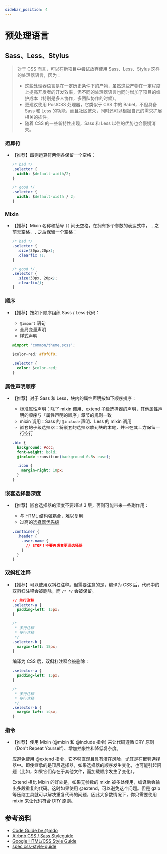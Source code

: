 ```yaml
---
sidebar_position: 4
---
```


# 预处理语言

## Sass、Less、Stylus
> 对于 CSS 而言，可以在新项目中尝试放弃使用 Sass、Less、Stylus 这样的处理器语言，因为：
> 
>* 这些处理器语言是在一定历史条件下的产物，虽然这些产物在一定程度上提高开发者的开发效率，但不同的处理器语言也同时增加了项目的维护成本（特别是多人协作，多团队协作的时候）。
>* 更建议使用 PostCSS 处理器，它类似于 CSS 中的 Babel，不但具备 Sass 和 Less 的功能，而且社区繁荣，同时还可以根据自己的需求扩展相关的插件。
>* 随着 CSS 的一些新特性出现，Sass 和 Less 以往的优势也会慢慢消失。

### 运算符
- 【推荐】四则运算符两侧各保留一个空格：

  ```css
  /* bad */
  .selector {
    width: $default-width/2;
  }

  /* good */
  .selector {
    width: $default-width / 2;
  }
  ```

### Mixin
- 【推荐】Mixin 名称和括号 `()` 间无空格，在拥有多个参数的表达式中， `,` 之前无空格，`,` 之后保留一个空格：

  ```css
  /* bad */
  .selector {
    .size(30px,20px);
    .clearfix ();
  }

  /* good */
  .selector {
    .size(30px, 20px);
    .clearfix();
  }
  ```

### 顺序
- 【推荐】按如下顺序组织 Sass / Less 代码：

  - `@import` 语句
  - 全局变量声明
  - 样式声明

  ```css
  @import 'common/theme.scss';

  $color-red: #f0f0f0;

  .selector {
    color: $color-red;
  }
  ```

### 属性声明顺序
- 【推荐】对于 Sass 和 Less，块内的属性声明按如下顺序排序：

  - 标准属性声明：除了 mixin 调用、extend 子级选择器的声明，其他属性声明的顺序与「属性声明的顺序」章节的规则一致
  - mixin 调用：Sass 的 `@include` 声明、Less 的 mixin 调用
  - 嵌套的子级选择器：将嵌套的选择器放到块的末尾，并且在其上方保留一行空行

  ```css
  .btn {
    background: #ccc;
    font-weight: bold;
    @include transition(background 0.5s ease);

    .icon {
      margin-right: 10px;
    }
  }
  ```

### 嵌套选择器深度
- 【推荐】嵌套选择器的深度不要超过 3 层，否则可能带来一些副作用：

  - 与 HTML 结构强耦合，难以复用
  - 过高的[选择器优先级](https://developer.mozilla.org/en-US/docs/Web/CSS/Specificity)

  ```css
  .container {
    .header {
      .user-name {
        // STOP！不要再嵌套更深选择器
      }
    }
  }
  ```

### 双斜杠注释
- 【推荐】可以使用双斜杠注释。但需要注意的是，编译为 CSS 后，代码中的双斜杠注释会被删除，而 `/* */` 会被保留。

  ```css
  // 单行注释
  .selector-a {
    padding-left: 15px;
  }

  /*
   * 多行注释
   * 多行注释
   */
  .selector-b {
    margin-left: 15px;
  }
  ```

  编译为 CSS 后，双斜杠注释会被删除：

  ```css
  .selector-a {
    padding-left: 15px;
  }

  /*
   * 多行注释
   * 多行注释
   */
  .selector-b {
    margin-left: 15px;
  }
  ```

### 指令
- 【推荐】使用 Mixin (@mixin 和 @include 指令) 来让代码遵循 DRY 原则（Don't Repeat Yourself）、增加抽象性和降低复杂度。

  应避免使用 @extend 指令，它不够直观且具有潜在风险，尤其是在嵌套选择器中。即使继承的是顶层选择器，如果选择器的顺序发生变化，也可能引起问题（比如，如果它们存在于其他文件，而加载顺序发生了变化）。

  Extend  相比 Mixin 的好处是，如果无参数的 mixin 被多处使用，编译后会输出多段重复的代码。这时如果使用 @extend，可以避免这个问题。但是 gzip 等压缩工具就可以解决重复代码的问题，因此大多数情况下，你只需要使用 mixin 来让代码符合 DRY 原则。

## 参考资料

- [Code Guide by @mdo](http://codeguide.co)
- [Airbnb CSS / Sass Styleguide](https://github.com/airbnb/css)
- [Google HTML/CSS Style Guide](https://google.github.io/styleguide/htmlcssguide.html)
- [spec css-style-guide](https://github.com/ecomfe/spec/blob/master/css-style-guide.md)
